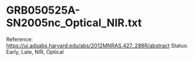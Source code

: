 # GRB050525A-SN2005nc_Optical_NIR.txt

Reference: https://ui.adsabs.harvard.edu/abs/2012MNRAS.427..288R/abstract
Status: Early, Late, NIR, Optical